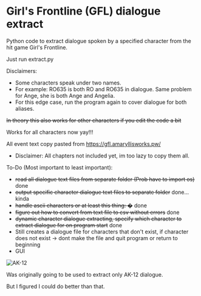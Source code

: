 # Girl's Frontline (GFL) dialogue extract
Python code to extract dialogue spoken by a specified character from the hit game Girl's Frontline.

Just run extract.py

Disclaimers:
- Some characters speak under two names.
- For example: RO635 is both RO and RO635 in dialogue. Same problem for Ange, she is both Ange and Angelia.
- For this edge case, run the program again to cover dialogue for both aliases.

~~In theory this also works for other characters if you edit the code a bit~~

Works for all characters now yay!!!


All event text copy pasted from https://gfl.amaryllisworks.pw/
- Disclaimer: All chapters not included yet, im too lazy to copy them all.


To-Do (Most important to least important):
- ~~read all dialogue text files from separate folder (Prob have to import os)~~ done
- ~~output specific character dialogue text files to separate folder~~ done... kinda
- ~~handle ascii characters or at least this thing: �~~ done
- ~~figure out how to convert from text file to csv without errors~~ done
- ~~dynamic character dialogue extracting, specify which character to extract dialogue for on program start~~ done
- Still creates a dialogue file for characters that don't exist, if character does not exist -> dont make the file and quit program or return to beginning
- GUI

![AK-12](https://cdn.discordapp.com/attachments/923718033942401065/1106834144849313792/upscaledAK12edit_2.png)

Was originally going to be used to extract only AK-12 dialogue.

But I figured I could do better than that.
